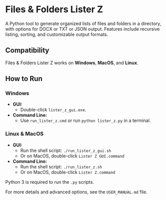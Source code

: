 # Files & Folders Lister Z
A Python tool to generate organized lists of files and folders in a directory, with options for DOCX or TXT or JSON output. Features include recursive listing, sorting, and customizable output formats.

## Compatibility
Files & Folders Lister Z works on **Windows**, **MacOS**, and **Linux**.

## How to Run

### Windows
- **GUI:** 
    - Double-click `lister_z_gui.exe`.
- **Command Line:** 
    - Use `run_lister_z.cmd` or run `python lister_z.py` in a terminal.

### Linux & MacOS
- **GUI:**
	- Run the shell script: `./run_lister_z_gui.sh`
	- Or on MacOS, double-click `Lister Z GUI.command`
- **Command Line:**
	- Run the shell script: `./run_lister_z.sh`
	- Or on MacOS, double-click `Lister Z.command`

Python 3 is required to run the `.py` scripts.

For more details and advanced options, see the `USER_MANUAL.md` file.
